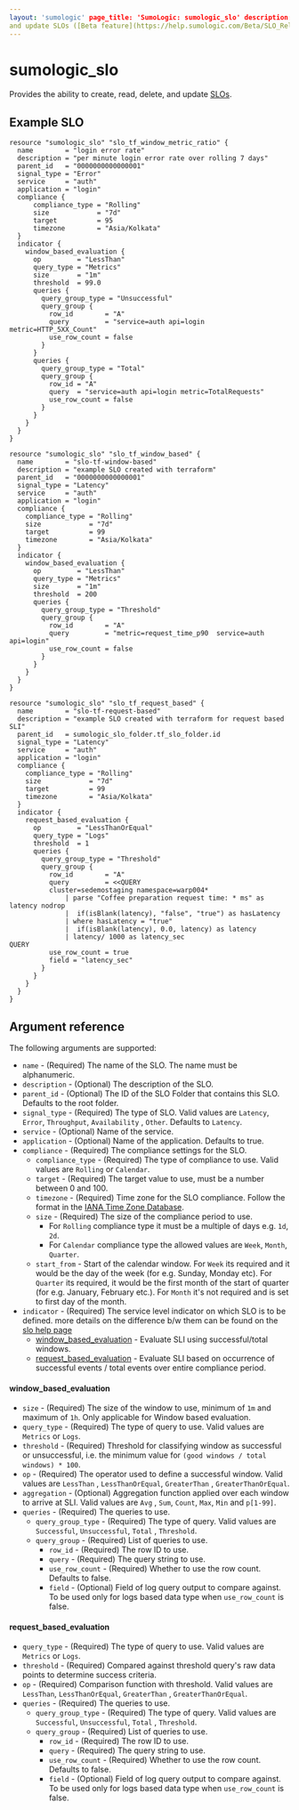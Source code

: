 ```yaml
---
layout: 'sumologic' page_title: 'SumoLogic: sumologic_slo' description: |- Provides the ability to create, read, delete,
and update SLOs ([Beta feature](https://help.sumologic.com/Beta/SLO_Reliability_Management#beta-notices)).
---
```


# sumologic_slo

Provides the ability to create, read, delete, and update [SLOs][1].

## Example SLO

```hcl
resource "sumologic_slo" "slo_tf_window_metric_ratio" {
  name        = "login error rate"
  description = "per minute login error rate over rolling 7 days"
  parent_id   = "0000000000000001"
  signal_type = "Error"
  service     = "auth"
  application = "login"
  compliance {
      compliance_type = "Rolling"
      size            = "7d"
      target          = 95
      timezone        = "Asia/Kolkata"
  }
  indicator {
    window_based_evaluation {
      op         = "LessThan"
      query_type = "Metrics"
      size       = "1m"
      threshold  = 99.0
      queries {
        query_group_type = "Unsuccessful"
        query_group {
          row_id        = "A"
          query         = "service=auth api=login metric=HTTP_5XX_Count"
          use_row_count = false
        }
      }
      queries {
        query_group_type = "Total"
        query_group {
          row_id = "A"
          query  = "service=auth api=login metric=TotalRequests"
          use_row_count = false
        }
      }
    }
  }
}

resource "sumologic_slo" "slo_tf_window_based" {
  name        = "slo-tf-window-based"
  description = "example SLO created with terraform"
  parent_id   = "0000000000000001"
  signal_type = "Latency"
  service     = "auth"
  application = "login"
  compliance {
    compliance_type = "Rolling"
    size            = "7d"
    target          = 99
    timezone        = "Asia/Kolkata"
  }
  indicator {
    window_based_evaluation {
      op         = "LessThan"
      query_type = "Metrics"
      size       = "1m"
      threshold  = 200
      queries {
        query_group_type = "Threshold"
        query_group {
          row_id        = "A"
          query         = "metric=request_time_p90  service=auth api=login"
          use_row_count = false
        }
      }
    }
  }
}

resource "sumologic_slo" "slo_tf_request_based" {
  name        = "slo-tf-request-based"
  description = "example SLO created with terraform for request based SLI"
  parent_id   = sumologic_slo_folder.tf_slo_folder.id
  signal_type = "Latency"
  service     = "auth"
  application = "login"
  compliance {
    compliance_type = "Rolling"
    size            = "7d"
    target          = 99
    timezone        = "Asia/Kolkata"
  }
  indicator {
    request_based_evaluation {
      op         = "LessThanOrEqual"
      query_type = "Logs"
      threshold  = 1
      queries {
        query_group_type = "Threshold"
        query_group {
          row_id        = "A"
          query         = <<QUERY
          cluster=sedemostaging namespace=warp004*
              | parse "Coffee preparation request time: * ms" as latency nodrop
              |  if(isBlank(latency), "false", "true") as hasLatency
              | where hasLatency = "true"
              |  if(isBlank(latency), 0.0, latency) as latency
              | latency/ 1000 as latency_sec
QUERY
          use_row_count = true
          field = "latency_sec"
        }
      }
    }
  }
}
```

## Argument reference

The following arguments are supported:

- `name` - (Required) The name of the SLO. The name must be alphanumeric.
- `description` - (Optional) The description of the SLO.
- `parent_id` - (Optional) The ID of the SLO Folder that contains this SLO. Defaults to the root folder.
- `signal_type` - (Required) The type of SLO. Valid values are `Latency`, `Error`, `Throughput`, `Availability`
  , `Other`. Defaults to `Latency`.
- `service` - (Optional) Name of the service.
- `application` - (Optional) Name of the application.
  Defaults to true.
- `compliance` - (Required) The compliance settings for the SLO.
    - `compliance_type` - (Required) The type of compliance to use. Valid values are `Rolling` or `Calendar`.
    - `target` - (Required) The target value to use, must be a number between 0 and 100.
    - `timezone` - (Required) Time zone for the SLO compliance. Follow the format in the [IANA Time Zone Database][3].
    - `size` - (Required) The size of the compliance period to use.
      - For `Rolling` compliance type it must be a multiple of days e.g. `1d`, `2d`.
      - For `Calendar` compliance type the allowed values are `Week`, `Month`, `Quarter`.
    - `start_from` - Start of the calendar window. For `Week` its required and it would be the day of the week (for e.g. Sunday,
      Monday etc).  For `Quarter` its required, it would be the first month of the start of quarter (for e.g. January, February etc.). 
      For `Month` it's not required and is set to first day of the month.
- `indicator` - (Required) The service level indicator on which SLO is to be defined. more details on the difference
  b/w them can be found on
  the [slo help page](https://help.sumologic.com/Beta/SLO_Reliability_Management/Access_and_Create_SLOs)
    - [window_based_evaluation](#window_based_evaluation) - Evaluate SLI using successful/total windows.
    - [request_based_evaluation](#request_based_evaluation) - Evaluate SLI based on occurrence of successful
      events / total events over entire compliance period.

#### window_based_evaluation

- `size` - (Required) The size of the window to use, minimum of `1m` and maximum of `1h`. Only applicable for Window
  based evaluation.
- `query_type` - (Required) The type of query to use. Valid values are `Metrics` or `Logs`.
- `threshold` - (Required) Threshold for classifying window as successful or unsuccessful, i.e. the minimum value
  for `(good windows / total windows) * 100`.
- `op` - (Required) The operator used to define a successful window. Valid values are `LessThan`
  , `LessThanOrEqual`, `GreaterThan`
  , `GreaterThanOrEqual`.
- `aggregation` - (Optional) Aggregation function applied over each window to arrive at SLI. Valid values are `Avg`
  , `Sum`, `Count`, `Max`, `Min` and `p[1-99]`.
- `queries` - (Required) The queries to use.
    - `query_group_type` - (Required) The type of query. Valid values are `Successful`, `Unsuccessful`, `Total`
      , `Threshold`.
    - `query_group` - (Required) List of queries to use.
        - `row_id` - (Required) The row ID to use.
        - `query` - (Required) The query string to use.
        - `use_row_count` - (Required) Whether to use the row count. Defaults to false.
        - `field` - (Optional) Field of log query output to compare against. To be used only for logs based data
          type when `use_row_count` is false.

#### request_based_evaluation

- `query_type` - (Required) The type of query to use. Valid values are `Metrics` or `Logs`.
- `threshold` - (Required) Compared against threshold query's raw data points to determine success criteria.
- `op` - (Required) Comparison function with threshold. Valid values are `LessThan`, `LessThanOrEqual`, `GreaterThan`
  , `GreaterThanOrEqual`.
- `queries` - (Required) The queries to use.
    - `query_group_type` - (Required) The type of query. Valid values are `Successful`, `Unsuccessful`, `Total`
      , `Threshold`.
    - `query_group` - (Required) List of queries to use.
        - `row_id` - (Required) The row ID to use.
        - `query` - (Required) The query string to use.
        - `use_row_count` - (Required) Whether to use the row count. Defaults to false.
        - `field` - (Optional) Field of log query output to compare against. To be used only for logs based data
          type when `use_row_count` is false.

[1]: https://help.sumologic.com/Beta/SLO_Reliability_Management

[2]: slo_folder.html.markdown

[3]: https://en.wikipedia.org/wiki/List_of_tz_database_time_zones#List

